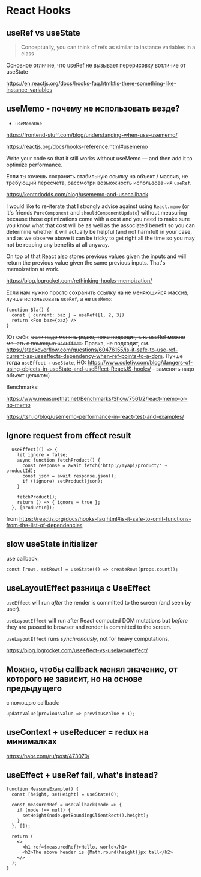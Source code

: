 # React Hooks

## useRef vs useState

> Conceptually, you can think of refs as similar to instance variables in a class

Основное отличие, что useRef не вызывает перерисовку вотличие от useState

https://en.reactjs.org/docs/hooks-faq.html#is-there-something-like-instance-variables

## useMemo - почему не использовать везде?

+ `useMemoOne`

https://frontend-stuff.com/blog/understanding-when-use-usememo/

https://reactjs.org/docs/hooks-reference.html#usememo

Write your code so that it still works without useMemo — and then add it to optimize performance.

Если ты хочешь сохранить стабильную ссылку на объект / массив, не требующий пересчета, рассмотри возможность использования `useRef`.

https://kentcdodds.com/blog/usememo-and-usecallback

I would like to re-iterate that I strongly advise against using `React.memo` (or it's friends `PureComponent` and `shouldComponentUpdate`) without measuring because those optimizations come with a cost and you need to make sure you know what that cost will be as well as the associated benefit so you can determine whether it will actually be helpful (and not harmful) in your case, and as we observe above it can be tricky to get right all the time so you may not be reaping any benefits at all anyway.

On top of that React also stores previous values given the inputs and will return the previous value given the same previous inputs. That's memoization at work.

https://blog.logrocket.com/rethinking-hooks-memoization/

Если нам нужно просто сохранить ссылку на не меняющийся массив, лучше использовать `useRef`, а не `useMemo`:

```
function Bla() {
  const { current: baz } = useRef([1, 2, 3])
  return <Foo baz={baz} />
}
```

(От себя: ~~если надо менять редко, тоже подходит, т. к. useRef можно менять с помощью `useEffect`.~~
Правка, не подходит, см. https://stackoverflow.com/questions/60476155/is-it-safe-to-use-ref-current-as-useeffects-dependency-when-ref-points-to-a-dom. Лучше тогда `useEffect` + `useState`,
НО: https://www.coletiv.com/blog/dangers-of-using-objects-in-useState-and-useEffect-ReactJS-hooks/ - заменять надо объект целиком)

Benchmarks:

https://www.measurethat.net/Benchmarks/Show/7561/2/react-memo-or-no-memo

https://tsh.io/blog/usememo-performance-in-react-test-and-examples/

## Ignore request from effect result

```
  useEffect(() => {
    let ignore = false;
    async function fetchProduct() {
      const response = await fetch('http://myapi/product/' + productId);
      const json = await response.json();
      if (!ignore) setProduct(json);
    }

    fetchProduct();
    return () => { ignore = true };
  }, [productId]);
```

from https://reactjs.org/docs/hooks-faq.html#is-it-safe-to-omit-functions-from-the-list-of-dependencies

## slow useState initializer

use callback:

`const [rows, setRows] = useState(() => createRows(props.count));`

## useLayoutEffect разница с UseEffect

`useEffect` will run _after_ the render is committed to the screen (and seen by user).

`useLayoutEffect` will run after React computed DOM mutations but _before_ they are passed to browser and render is committed to the screen.

`useLayoutEffect` runs _synchronously_, not for heavy computations.

https://blog.logrocket.com/useeffect-vs-uselayouteffect/

## Можно, чтобы callback менял значение, от которого не зависит, но на основе предыдущего

с помощью callback:

`updateValue(previousValue => previousValue + 1);`

## useContext + useReducer = redux на минималках

https://habr.com/ru/post/473070/

## useEffect + useRef fail, what's instead?

```
function MeasureExample() {
  const [height, setHeight] = useState(0);

  const measuredRef = useCallback(node => {
    if (node !== null) {
      setHeight(node.getBoundingClientRect().height);
    }
  }, []);

  return (
    <>
      <h1 ref={measuredRef}>Hello, world</h1>
      <h2>The above header is {Math.round(height)}px tall</h2>
    </>
  );
}
```
